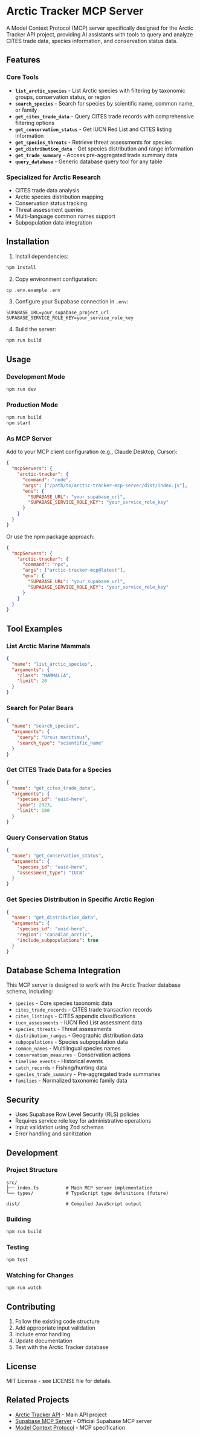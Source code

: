 # Arctic Tracker MCP Server

A Model Context Protocol (MCP) server specifically designed for the Arctic Tracker API project, providing AI assistants with tools to query and analyze CITES trade data, species information, and conservation status data.

## Features

### Core Tools

- **`list_arctic_species`** - List Arctic species with filtering by taxonomic groups, conservation status, or region
- **`search_species`** - Search for species by scientific name, common name, or family
- **`get_cites_trade_data`** - Query CITES trade records with comprehensive filtering options
- **`get_conservation_status`** - Get IUCN Red List and CITES listing information
- **`get_species_threats`** - Retrieve threat assessments for species
- **`get_distribution_data`** - Get species distribution and range information
- **`get_trade_summary`** - Access pre-aggregated trade summary data
- **`query_database`** - Generic database query tool for any table

### Specialized for Arctic Research

- CITES trade data analysis
- Arctic species distribution mapping
- Conservation status tracking
- Threat assessment queries
- Multi-language common names support
- Subpopulation data integration

## Installation

1. Install dependencies:
```bash
npm install
```

2. Copy environment configuration:
```bash
cp .env.example .env
```

3. Configure your Supabase connection in `.env`:
```env
SUPABASE_URL=your_supabase_project_url
SUPABASE_SERVICE_ROLE_KEY=your_service_role_key
```

4. Build the server:
```bash
npm run build
```

## Usage

### Development Mode
```bash
npm run dev
```

### Production Mode
```bash
npm run build
npm start
```

### As MCP Server

Add to your MCP client configuration (e.g., Claude Desktop, Cursor):

```json
{
  "mcpServers": {
    "arctic-tracker": {
      "command": "node",
      "args": ["/path/to/arctic-tracker-mcp-server/dist/index.js"],
      "env": {
        "SUPABASE_URL": "your_supabase_url",
        "SUPABASE_SERVICE_ROLE_KEY": "your_service_role_key"
      }
    }
  }
}
```

Or use the npm package approach:
```json
{
  "mcpServers": {
    "arctic-tracker": {
      "command": "npx",
      "args": ["arctic-tracker-mcp@latest"],
      "env": {
        "SUPABASE_URL": "your_supabase_url", 
        "SUPABASE_SERVICE_ROLE_KEY": "your_service_role_key"
      }
    }
  }
}
```

## Tool Examples

### List Arctic Marine Mammals
```json
{
  "name": "list_arctic_species",
  "arguments": {
    "class": "MAMMALIA",
    "limit": 20
  }
}
```

### Search for Polar Bears
```json
{
  "name": "search_species",
  "arguments": {
    "query": "Ursus maritimus",
    "search_type": "scientific_name"
  }
}
```

### Get CITES Trade Data for a Species
```json
{
  "name": "get_cites_trade_data", 
  "arguments": {
    "species_id": "uuid-here",
    "year": 2023,
    "limit": 100
  }
}
```

### Query Conservation Status
```json
{
  "name": "get_conservation_status",
  "arguments": {
    "species_id": "uuid-here",
    "assessment_type": "IUCN"
  }
}
```

### Get Species Distribution in Specific Arctic Region
```json
{
  "name": "get_distribution_data",
  "arguments": {
    "species_id": "uuid-here",
    "region": "canadian_arctic",
    "include_subpopulations": true
  }
}
```

## Database Schema Integration

This MCP server is designed to work with the Arctic Tracker database schema, including:

- `species` - Core species taxonomic data
- `cites_trade_records` - CITES trade transaction records  
- `cites_listings` - CITES appendix classifications
- `iucn_assessments` - IUCN Red List assessment data
- `species_threats` - Threat assessments
- `distribution_ranges` - Geographic distribution data
- `subpopulations` - Species subpopulation data
- `common_names` - Multilingual species names
- `conservation_measures` - Conservation actions
- `timeline_events` - Historical events
- `catch_records` - Fishing/hunting data
- `species_trade_summary` - Pre-aggregated trade summaries
- `families` - Normalized taxonomic family data

## Security

- Uses Supabase Row Level Security (RLS) policies
- Requires service role key for administrative operations
- Input validation using Zod schemas
- Error handling and sanitization

## Development

### Project Structure
```
src/
├── index.ts          # Main MCP server implementation
└── types/            # TypeScript type definitions (future)

dist/                 # Compiled JavaScript output
```

### Building
```bash
npm run build
```

### Testing
```bash
npm test
```

### Watching for Changes
```bash
npm run watch
```

## Contributing

1. Follow the existing code structure
2. Add appropriate input validation
3. Include error handling
4. Update documentation
5. Test with the Arctic Tracker database

## License

MIT License - see LICENSE file for details.

## Related Projects

- [Arctic Tracker API](../README.md) - Main API project
- [Supabase MCP Server](https://github.com/supabase-community/supabase-mcp) - Official Supabase MCP server
- [Model Context Protocol](https://modelcontextprotocol.io) - MCP specification
